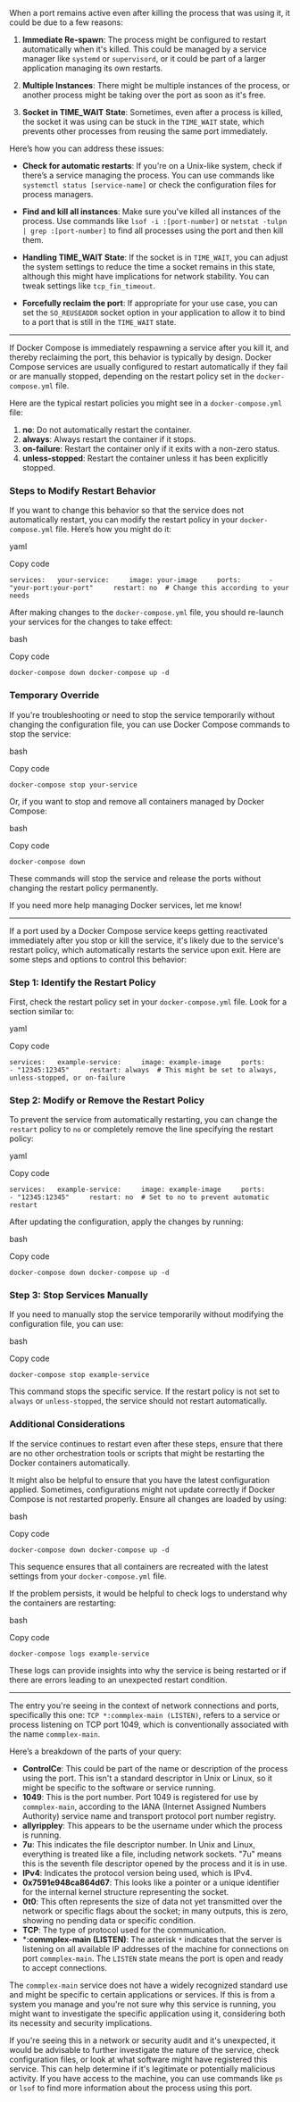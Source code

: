 

When a port remains active even after killing the process that was using it, it could be due to a few reasons:

1. **Immediate Re-spawn**: The process might be configured to restart automatically when it's killed. This could be managed by a service manager like `systemd` or `supervisord`, or it could be part of a larger application managing its own restarts.
    
2. **Multiple Instances**: There might be multiple instances of the process, or another process might be taking over the port as soon as it's free.
    
3. **Socket in TIME_WAIT State**: Sometimes, even after a process is killed, the socket it was using can be stuck in the `TIME_WAIT` state, which prevents other processes from reusing the same port immediately.
    

Here’s how you can address these issues:

- **Check for automatic restarts**: If you're on a Unix-like system, check if there’s a service managing the process. You can use commands like `systemctl status [service-name]` or check the configuration files for process managers.
    
- **Find and kill all instances**: Make sure you've killed all instances of the process. Use commands like `lsof -i :[port-number]` or `netstat -tulpn | grep :[port-number]` to find all processes using the port and then kill them.
    
- **Handling TIME_WAIT State**: If the socket is in `TIME_WAIT`, you can adjust the system settings to reduce the time a socket remains in this state, although this might have implications for network stability. You can tweak settings like `tcp_fin_timeout`.
    
- **Forcefully reclaim the port**: If appropriate for your use case, you can set the `SO_REUSEADDR` socket option in your application to allow it to bind to a port that is still in the `TIME_WAIT` state.

------------------------------------------------------------------


If Docker Compose is immediately respawning a service after you kill it, and thereby reclaiming the port, this behavior is typically by design. Docker Compose services are usually configured to restart automatically if they fail or are manually stopped, depending on the restart policy set in the `docker-compose.yml` file.

Here are the typical restart policies you might see in a `docker-compose.yml` file:

1. **no**: Do not automatically restart the container.
2. **always**: Always restart the container if it stops.
3. **on-failure**: Restart the container only if it exits with a non-zero status.
4. **unless-stopped**: Restart the container unless it has been explicitly stopped.

### Steps to Modify Restart Behavior

If you want to change this behavior so that the service does not automatically restart, you can modify the restart policy in your `docker-compose.yml` file. Here’s how you might do it:

yaml

Copy code

`services:   your-service:     image: your-image     ports:       - "your-port:your-port"     restart: no  # Change this according to your needs`

After making changes to the `docker-compose.yml` file, you should re-launch your services for the changes to take effect:

bash

Copy code

`docker-compose down docker-compose up -d`

### Temporary Override

If you're troubleshooting or need to stop the service temporarily without changing the configuration file, you can use Docker Compose commands to stop the service:

bash

Copy code

`docker-compose stop your-service`

Or, if you want to stop and remove all containers managed by Docker Compose:

bash

Copy code

`docker-compose down`

These commands will stop the service and release the ports without changing the restart policy permanently.

If you need more help managing Docker services, let me know!


--------------------------------------------------------------------------

If a port used by a Docker Compose service keeps getting reactivated immediately after you stop or kill the service, it's likely due to the service's restart policy, which automatically restarts the service upon exit. Here are some steps and options to control this behavior:

### Step 1: Identify the Restart Policy

First, check the restart policy set in your `docker-compose.yml` file. Look for a section similar to:

yaml

Copy code

`services:   example-service:     image: example-image     ports:       - "12345:12345"     restart: always  # This might be set to always, unless-stopped, or on-failure`

### Step 2: Modify or Remove the Restart Policy

To prevent the service from automatically restarting, you can change the `restart` policy to `no` or completely remove the line specifying the restart policy:

yaml

Copy code

`services:   example-service:     image: example-image     ports:       - "12345:12345"     restart: no  # Set to no to prevent automatic restart`

After updating the configuration, apply the changes by running:

bash

Copy code

`docker-compose down docker-compose up -d`

### Step 3: Stop Services Manually

If you need to manually stop the service temporarily without modifying the configuration file, you can use:

bash

Copy code

`docker-compose stop example-service`

This command stops the specific service. If the restart policy is not set to `always` or `unless-stopped`, the service should not restart automatically.

### Additional Considerations

If the service continues to restart even after these steps, ensure that there are no other orchestration tools or scripts that might be restarting the Docker containers automatically.

It might also be helpful to ensure that you have the latest configuration applied. Sometimes, configurations might not update correctly if Docker Compose is not restarted properly. Ensure all changes are loaded by using:

bash

Copy code

`docker-compose down docker-compose up -d`

This sequence ensures that all containers are recreated with the latest settings from your `docker-compose.yml` file.

If the problem persists, it would be helpful to check logs to understand why the containers are restarting:

bash

Copy code

`docker-compose logs example-service`

These logs can provide insights into why the service is being restarted or if there are errors leading to an unexpected restart condition.


-----------------------------------------------------------


The entry you're seeing in the context of network connections and ports, specifically this one: `TCP *:commplex-main (LISTEN)`, refers to a service or process listening on TCP port 1049, which is conventionally associated with the name `commplex-main`.

Here’s a breakdown of the parts of your query:

- **ControlCe**: This could be part of the name or description of the process using the port. This isn't a standard descriptor in Unix or Linux, so it might be specific to the software or service running.
- **1049**: This is the port number. Port 1049 is registered for use by `commplex-main`, according to the IANA (Internet Assigned Numbers Authority) service name and transport protocol port number registry.
- **allyrippley**: This appears to be the username under which the process is running.
- **7u**: This indicates the file descriptor number. In Unix and Linux, everything is treated like a file, including network sockets. "7u" means this is the seventh file descriptor opened by the process and it is in use.
- **IPv4**: Indicates the protocol version being used, which is IPv4.
- **0x7591e948ca864d67**: This looks like a pointer or a unique identifier for the internal kernel structure representing the socket.
- **0t0**: This often represents the size of data not yet transmitted over the network or specific flags about the socket; in many outputs, this is zero, showing no pending data or specific condition.
- **TCP**: The type of protocol used for the communication.
- ***:commplex-main (LISTEN)**: The asterisk `*` indicates that the server is listening on all available IP addresses of the machine for connections on port `commplex-main`. The `LISTEN` state means the port is open and ready to accept connections.

The `commplex-main` service does not have a widely recognized standard use and might be specific to certain applications or services. If this is from a system you manage and you're not sure why this service is running, you might want to investigate the specific application using it, considering both its necessity and security implications.

If you're seeing this in a network or security audit and it's unexpected, it would be advisable to further investigate the nature of the service, check configuration files, or look at what software might have registered this service. This can help determine if it's legitimate or potentially malicious activity. If you have access to the machine, you can use commands like `ps` or `lsof` to find more information about the process using this port.